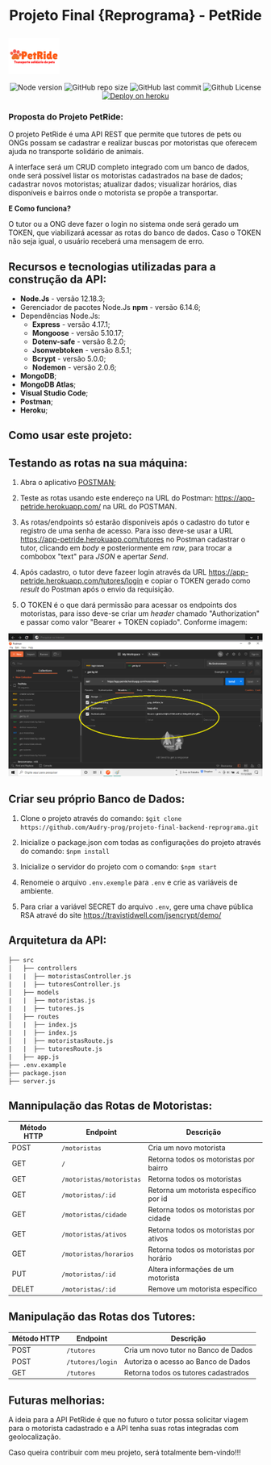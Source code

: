 <h1 align="center">
    <br>
    <p align="center">Projeto Final {Reprograma} - PetRide<p>
</h1>

<img src="./images/petride_logo.png" width="20%" height="20%">

<p align="center">
  <a> 
    <img alt="Node version" src="https://img.shields.io/badge/node-%3E%3D%206.0.0-brightgreen">
    <img alt="GitHub repo size" src="https://img.shields.io/github/repo-size/Audry-prog/projeto-final-backend-reprograma">
    <img alt="GitHub last commit" src="https://img.shields.io/github/last-commit/Audry-prog/projeto-final-backend-reprograma">
    <img alt="Github License" src="https://img.shields.io/github/license/Audry-prog/projeto-final-backend-reprograma?logo=MIT">
    <a href="http://api-projeto-final.herokuapp.com/"><img src="https://img.shields.io/badge/deploy-heroku.com-blueviolet" alt="Deploy on heroku"></a>
  </a>
</p>

### Proposta do Projeto PetRide:

O projeto PetRide é uma API REST que permite que tutores de pets ou ONGs possam se cadastrar e realizar buscas por motoristas que oferecem ajuda no transporte solidário de animais. 

A interface será um CRUD completo integrado com um banco de dados, onde será possível listar os motoristas cadastrados na base de dados; cadastrar novos motoristas; atualizar dados; visualizar horários, dias disponíveis e bairros onde o motorista se propõe a transportar.

**E Como funciona?**

O tutor ou a ONG deve fazer o login no sistema onde será gerado um TOKEN, que viabilizará acessar as rotas do banco de dados. Caso o TOKEN não seja igual, o usuário receberá uma mensagem de erro.
## Recursos e tecnologias utilizadas para a construção da API:

* **Node.Js** - versão 12.18.3;
* Gerenciador de pacotes Node.Js **npm** - versão 6.14.6;
* Dependências Node.Js:
   - **Express** - versão 4.17.1;
   - **Mongoose** - versão 5.10.17;
   - **Dotenv-safe** - versão 8.2.0;
   - **Jsonwebtoken** - versão 8.5.1;
   - **Bcrypt** - versão 5.0.0;
   - **Nodemon** - versão 2.0.6;
* **MongoDB**;
* **MongoDB Atlas**;
* **Visual Studio Code**;
* **Postman**;
* **Heroku**;

## Como usar este projeto:

## Testando as rotas na sua máquina:

1. Abra o aplicativo [POSTMAN](https://chrome.google.com/webstore/detail/postman/fhbjgbiflinjbdggehcddcbncdddomop/related?hl=pt-BR);

2. Teste as rotas usando este endereço na URL do Postman: https://app-petride.herokuapp.com/ na URL do POSTMAN.

3. As rotas/endpoints só estarão disponiveis após o cadastro do tutor e registro de uma senha de acesso. Para isso deve-se usar a URL https://app-petride.herokuapp.com/tutores no Postman cadastrar o tutor, clicando em *body* e posteriormente em *raw*, para trocar a combobox "text" para *JSON* e apertar *Send*.

4. Após cadastro, o tutor deve fazeer login através da URL https://app-petride.herokuapp.com/tutores/login e copiar o TOKEN gerado como *result* do Postman após o envio da requisição.

4. O TOKEN é o que dará permissão para acessar os endpoints dos motoristas, para isso deve-se criar um *header* chamado "Authorization" e passar como valor "Bearer + TOKEN copiado". Conforme imagem:

![Print Tela Postman](./images/bearer.png)
## Criar seu próprio Banco de Dados:

1. Clone o projeto através do comando:
`$git clone https://github.com/Audry-prog/projeto-final-backend-reprograma.git`

2. Inicialize o package.json com todas as configurações do projeto através do comando:
`$npm install`

3. Inicialize o servidor do projeto com o comando:
`$npm start`

4. Renomeie o arquivo `.env.exemple` para `.env` e crie as variáveis de ambiente.

5. Para criar a variável SECRET do arquivo `.env`, gere uma chave pública RSA atravé do site https://travistidwell.com/jsencrypt/demo/

## Arquitetura da API:

```
├── src
│   ├── controllers
|   |  ├── motoristasController.js
|   |  ├── tutoresController.js
│   ├── models
|   |  ├── motoristas.js
|   |  ├── tutores.js
│   ├── routes 
│   |  ├── index.js
|   |  ├── index.js
│   |  ├── motoristasRoute.js
|   |  ├── tutoresRoute.js
|   ├── app.js
├── .env.example
├── package.json
├── server.js
```
## Mannipulação das Rotas de Motoristas:

| Método HTTP | Endpoint                     | Descrição                               |
| ----------- | ---------------------------- | --------------------------------------- |
| POST        | `/motoristas`                | Cria um novo motorista                  |
| GET         | `/`                          | Retorna todos os motoristas por bairro  |
| GET         | `/motoristas/motoristas`     | Retorna todos os motoristas             |
| GET         | `/motoristas/:id`            | Retorna um motorista específico por id  |
| GET         | `/motoristas/cidade`         | Retorna todos os motoristas por cidade  |
| GET         | `/motoristas/ativos`         | Retorna todos os motoristas por ativos  |
| GET         | `/motoristas/horarios`       | Retorna todos os motoristas por horário |
| PUT         | `/motoristas/:id`            | Altera informações de um motorista      |
| DELET       | `/motoristas/:id`            | Remove um motorista específico          |

## Manipulação das Rotas dos Tutores:

| Método HTTP | Endpoint                     | Descrição                               |
| ----------- | ---------------------------- | --------------------------------------- |
| POST        | `/tutores`                   | Cria um novo tutor no Banco de Dados    |
| POST        | `/tutores/login`             | Autoriza o acesso ao Banco de Dados     |
| GET         | `/tutores`                   | Retorna todos os tutores cadastrados    |

## Futuras melhorias:

A ideia para a API PetRide é que no futuro o tutor possa solicitar viagem para o motorista cadastrado e a API tenha suas rotas integradas com geolocalização. 

Caso queira contribuir com meu projeto, será totalmente bem-vindo!!!